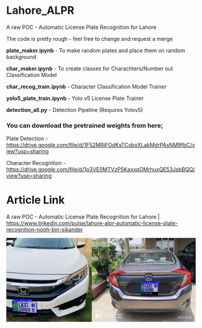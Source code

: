 # Lahore_ALPR
A raw POC - Automatic License Plate Recognition for Lahore

The code is pretty rough - feel free to change and request a merge

**plate_maker.ipynb** - To make random plates and place them on random background 

**char_maker.ipynb** - To create classes for Charachters/Number out Classification Model

**char_recog_train.ipynb** - Character Classification Model Trainer

**yolo5_plate_train.ipynb** - Yolo v5 License Plate Trainer

**detection_all.py** - Detection Pipeline (Requires Yolov5)

### You can download the pretrained weights from here;

Plate Detection - https://drive.google.com/file/d/1F52MRiFOdKsTCsboXLakMdrPAsNM9fbC/view?usp=sharing

Character Recognition - https://drive.google.com/file/d/1p3VE0MTVzP5KaxxqOMrhuxQE53JsbBQQ/view?usp=sharing

# Article Link
A raw POC - Automatic License Plate Recognition for Lahore | https://www.linkedin.com/pulse/lahore-alpr-automatic-license-plate-recognition-nooh-bin-sikander

![Output](https://raw.githubusercontent.com/nuh-sikander/Lahore_ALPR/master/output/out.png) 
